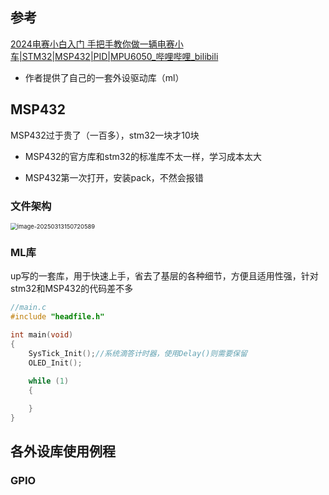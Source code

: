 ## 参考

[2024电赛小白入门 手把手教你做一辆电赛小车|STM32|MSP432|PID|MPU6050_哔哩哔哩_bilibili](https://www.bilibili.com/video/BV1A1421671G/?spm_id_from=333.1245.0.0&vd_source=f129459aae6c6657e79d179b353113ae)

- 作者提供了自己的一套外设驱动库（ml）

## MSP432

MSP432过于贵了（一百多），stm32一块才10块

- MSP432的官方库和stm32的标准库不太一样，学习成本太大

- MSP432第一次打开，安装pack，不然会报错

### 文件架构

<img src="C:\Users\Administrator\AppData\Roaming\Typora\typora-user-images\image-20250313150720589.png" alt="image-20250313150720589" style="zoom:67%;" />

### ML库

up写的一套库，用于快速上手，省去了基层的各种细节，方便且适用性强，针对stm32和MSP432的代码差不多

```c
//main.c
#include "headfile.h"

int main(void)
{
	SysTick_Init();//系统滴答计时器，使用Delay()则需要保留
	OLED_Init();
	
	while (1)
	{

	} 
}

```

## 各外设库使用例程

### GPIO

```c
```



